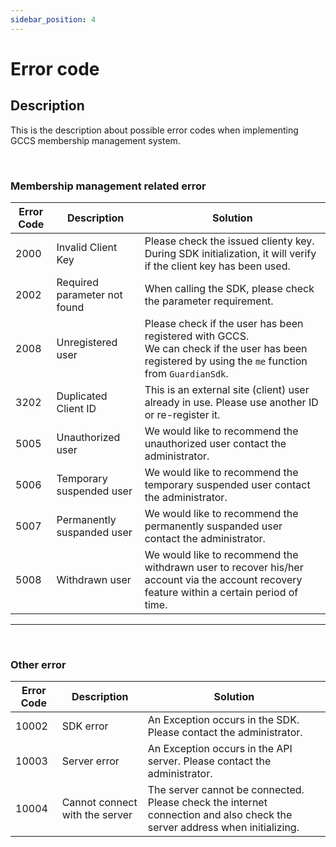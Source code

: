 ```yaml
---
sidebar_position: 4
---
```

# Error code

## Description
This is the description about possible error codes when implementing GCCS membership management system.

<br/>

### Membership management related error
|Error Code|Description|Solution|
|------|---|---|
|2000|Invalid Client Key|Please check the issued clienty key. <br/> During SDK initialization, it will verify if the client key has been used.|
|2002|Required parameter not found|When calling the SDK, please check the parameter requirement.|
|2008|Unregistered user|Please check if the user has been registered with GCCS. <br/> We can check if the user has been registered by using the `me` function from `GuardianSdk`. |
|3202|Duplicated Client ID|This is an external site (client) user already in use. Please use another ID or re-register it.|
|5005|Unauthorized user|We would like to recommend the unauthorized user contact the administrator.|
|5006|Temporary suspended user|We would like to recommend the temporary suspended user contact the administrator.|
|5007|Permanently suspanded user|We would like to recommend the permanently suspanded user contact the administrator.|
|5008|Withdrawn user|We would like to recommend the withdrawn user to recover his/her account via the account recovery feature within a certain period of time.|

---

<br/>

### Other error
|Error Code|Description|Solution|
|------|---|---|
|10002|SDK error|An Exception occurs in the SDK. Please contact the administrator.|
|10003|Server error|An Exception occurs in the API server. Please contact the administrator.|
|10004|Cannot connect with the server|The server cannot be connected. Please check the internet connection and also check the server address when initializing.|

















